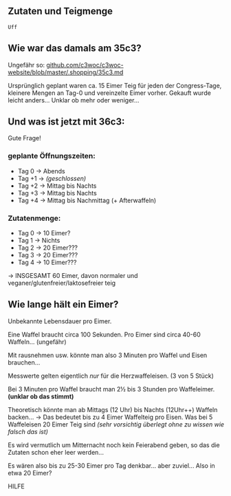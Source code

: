  Zutaten und Teigmenge
-------------------
```
Uff
```

 Wie war das damals am 35c3?
-------------
Ungefähr so: [github.com/c3woc/c3woc-website/blob/master/.shopping/35c3.md](https://github.com/c3woc/c3woc-website/blob/master/.shopping/35c3.md)

Ursprünglich geplant waren ca. 15 Eimer Teig für jeden der Congress-Tage, kleinere Mengen an Tag-0 und vereinzelte Eimer vorher.
Gekauft wurde leicht anders... Unklar ob mehr oder weniger...


 Und was ist jetzt mit 36c3:
-----------------------------
Gute Frage!

### geplante Öffnungszeiten:
+ Tag 0  -> Abends
+ Tag +1 -> *(geschlossen)*
+ Tag +2 -> Mittag bis Nachts
+ Tag +3 -> Mittag bis Nachts
+ Tag +4 -> Mittag bis Nachmittag (+ Afterwaffeln)

### Zutatenmenge:
+ Tag 0 -> 10 Eimer?
+ Tag 1 -> Nichts
+ Tag 2 -> 20 Eimer???
+ Tag 3 -> 20 Eimer???
+ Tag 4 -> 10 Eimer???

-> INSGESAMT 60 Eimer, davon normaler und veganer/glutenfreier/laktosefreier teig

 Wie lange hält ein Eimer?
-------------
Unbekannte Lebensdauer pro Eimer.

Eine Waffel braucht circa 100 Sekunden. Pro Eimer sind circa 40-60 Waffeln... (ungefähr)

Mit rausnehmen usw. könnte man also 3 Minuten pro Waffel und Eisen brauchen...

Messwerte gelten eigentlich *nur* für die Herzwaffeleisen. (3 von 5 Stück)

Bei 3 Minuten pro Waffel braucht man 2½ bis 3 Stunden pro Waffeleimer. **(unklar ob das stimmt)**

Theoretisch könnte man ab Mittags (12 Uhr) bis Nachts (12Uhr++) Waffeln backen... -> Das bedeutet bis zu 4 Eimer Waffelteig pro Eisen. Was bei 5 Waffeleisen 20 Eimer Teig sind *(sehr vorsichtig überlegt ohne zu wissen wie falsch das ist)*

Es wird vermutlich um Mitternacht noch kein Feierabend geben, so das die Zutaten schon eher leer werden...

Es wären also bis zu 25-30 Eimer pro Tag denkbar... aber zuviel... Also in etwa 20 Eimer?

HILFE
